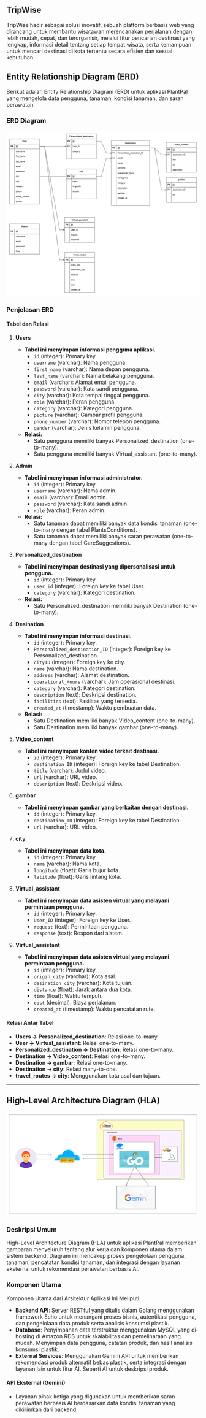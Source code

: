 ## TripWise 
TripWise hadir sebagai solusi inovatif, sebuah platform berbasis web yang dirancang untuk membantu wisatawan merencanakan perjalanan dengan lebih mudah, cepat, dan terorganisir, melalui fitur pencarian destinasi yang lengkap, informasi detail tentang setiap tempat wisata, serta kemampuan untuk mencari destinasi di kota tertentu secara efisien dan sesuai kebutuhan.

## Entity Relationship Diagram (ERD)
Berikut adalah Entity Relationship Diagram (ERD) untuk aplikasi PlantPal yang mengelola data pengguna, tanaman, kondisi tanaman, dan saran perawatan.

### ERD Diagram
![ERD](./assets/ERD.png)


### Penjelasan ERD
#### **Tabel dan Relasi**
1. **Users**
   - **Tabel ini menyimpan informasi pengguna aplikasi.**
     - `id` (integer): Primary key.
     - `username` (varchar): Nama pengguna.
     - `first_name` (varchar): Nama depan pengguna.
     - `last_name` (varchar): Nama belakang pengguna.
     - `email` (varchar): Alamat email pengguna.
     - `password` (varchar): Kata sandi pengguna.
     - `city` (varchar): Kota tempal tinggal pengguna.
     - `role` (varchar): Peran pengguna.
     - `category` (varchar): Kategori pengguna.
     - `picture` (varchar): Gambar profil pengguna.
     - `phone_number` (varchar): Nomor telepon pengguna.
     - `gender` (varchar): Jenis kelamin pengguna.
   - **Relasi:**
     - Satu pengguna memiliki banyak Personalized_destination (one-to-many).
     - Satu pengguna memiliki banyak Virtual_assistant (one-to-many).

2. **Admin**
   - **Tabel ini menyimpan informasi administrator.**
     - `id` (integer): Primary key.
     - `username` (varchar): Nama admin.
     - `email` (varchar): Email admin.
     - `password` (varchar): Kata sandi admin.
     - `role` (varchar): Peran admin.
   - **Relasi:**
     - Satu tanaman dapat memiliki banyak data kondisi tanaman (one-to-many dengan tabel PlantsConditions).
     - Satu tanaman dapat memiliki banyak saran perawatan (one-to-many dengan tabel CareSuggestions).

3. **Personalized_destination**
   - **Tabel ini menyimpan destinasi yang dipersonalisasi untuk pengguna.**
     - `id` (integer): Primary key.
     - `user_id` (integer): Foreign key ke tabel User.
     - `category` (varchar): Kategori destination.
   - **Relasi:**
     - Satu Personalized_destination memiliki banyak Destination (one-to-many).

4. **Desination**
   - **Tabel ini menyimpan informasi destinasi.**
     - `id` (integer): Primary key.
     - `Personalized_destination_ID` (integer): Foreign key ke Personalized_destination.
     - `cityID` (integer): Foreign key ke city.
     - `name` (varchar): Nama destination.
     - `address` (varchar): Alamat destination.
     - `operational_Hours` (varchar): Jam operasional destinasi.
     - `category` (varchar): Kategori destination.
     - `description` (text): Deskripsi destination.
     - `facilities` (text): Fasilitas yang tersedia.
     - `created_at` (timestamp): Waktu pembuatan data.
   - **Relasi:**
     - Satu Destination memiliki banyak Video_content (one-to-many).
     - Satu Destination memiliki banyak gambar (one-to-many).

5. **Video_content**
   - **Tabel ini menyimpan konten video terkait destinasi.**
     - `id` (integer): Primary key.
     - `destination_ID` (integer): Foreign key ke tabel Destination.
     - `title` (varchar): Judul video.
     - `url` (varchar): URL video.
     - `description` (text): Deskripsi video.

6. **gambar**
   - **Tabel ini menyimpan gambar yang berkaitan dengan destinasi.**
     - `id` (integer): Primary key.
     - `destination_ID` (integer): Foreign key ke tabel Destination.
     - `url` (varchar): URL video.

7. **city**
   - **Tabel ini menyimpan data kota.**
     - `id` (integer): Primary key.
     - `nama` (varchar): Nama kota.
     - `longitude` (float): Garis bujur kota.
     - `latitude` (float): Garis lintang kota.

8. **Virtual_assistant**
   - **Tabel ini menyimpan data asisten virtual yang melayani permintaan pengguna.**
     - `id` (integer): Primary key.
     - `User_ID` (integer): Foreign key ke User.
     - `request` (text): Permintaan pengguna.
     - `response` (text): Respon dari sistem.

9. **Virtual_assistant**
   - **Tabel ini menyimpan data asisten virtual yang melayani permintaan pengguna.**
     - `id` (integer): Primary key.
     - `origin_city` (varchar): Kota asal.
     - `desination_city` (varchar): Kota tujuan.
     - `distance` (float): Jarak antara dua kota.
     - `time` (float): Waktu tempuh.
     - `cost` (decimal): Biaya perjalanan.
     - `created_at` (timestamp): Waktu pencatatan rute.

#### **Relasi Antar Tabel**
- **Users → Personalized_destination**: Relasi one-to-many.
- **User → Virtual_assistant**: Relasi one-to-many.
- **Personalized_destination → Destination**: Relasi one-to-many.
- **Destination → Video_content**: Relasi one-to-many.
- **Destination → gambar**: Relasi one-to-many.
- **Destination → city**: Relasi many-to-one.
- **travel_routes → city**: Menggunakan kota asal dan tujuan.

---

## High-Level Architecture Diagram (HLA)
![HLA Diagram](./assets/BACKEND.png)

### **Deskripsi Umum**
High-Level Architecture Diagram (HLA) untuk aplikasi PlantPal memberikan gambaran menyeluruh tentang alur kerja dan komponen utama dalam sistem backend. Diagram ini mencakup proses pengelolaan pengguna, tanaman, pencatatan kondisi tanaman, dan integrasi dengan layanan eksternal untuk rekomendasi perawatan berbasis AI.

### Komponen Utama

Komponen Utama dari Arsitektur Aplikasi Ini Meliputi:
- **Backend API**: Server RESTful yang ditulis dalam Golang menggunakan framework Echo untuk menangani proses bisnis, autentikasi pengguna, dan pengelolaan data produk serta analisis konsumsi plastik.
- **Database**: Penyimpanan data terstruktur menggunakan MySQL yang di-hosting di Amazon RDS untuk skalabilitas dan pemeliharaan yang mudah. Menyimpan data pengguna, catatan produk, dan hasil analisis konsumsi plastik.
- **External Services**: Menggunakan Gemini API untuk memberikan rekomendasi produk alternatif bebas plastik, serta integrasi dengan layanan lain untuk fitur AI. Seperti AI untuk deskripsi produk.


#### **API Eksternal (Gemini)**
- Layanan pihak ketiga yang digunakan untuk memberikan saran perawatan berbasis AI berdasarkan data kondisi tanaman yang dikirimkan dari backend.
